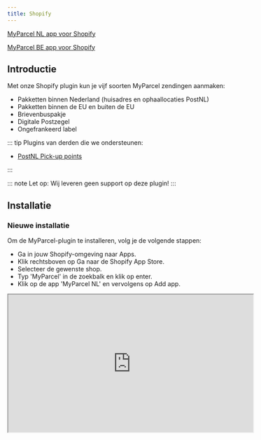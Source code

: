 ```yaml
---
title: Shopify
---
```


[MyParcel NL app voor Shopify](https://apps.shopify.com/myparcel-nl-1?search_id=928e7ca5-0757-4db5-be59-2c2680f57f87&surface_detail=myparcel&surface_inter_position=1&surface_intra_position=3&surface_type=search)

[MyParcel BE app voor Shopify](https://apps.shopify.com/myparcel-nl-1?search_id=928e7ca5-0757-4db5-be59-2c2680f57f87&surface_detail=myparcel&surface_inter_position=1&surface_intra_position=3&surface_type=search)

## Introductie

Met onze Shopify plugin kun je vijf soorten MyParcel zendingen aanmaken:

- Pakketten binnen Nederland (huisadres en ophaallocaties PostNL)
- Pakketten binnen de EU en buiten de EU
- Brievenbuspakje
- Digitale Postzegel
- Ongefrankeerd label

::: tip
Plugins van derden die we ondersteunen:

- [PostNL Pick-up points]

:::

::: note
Let op: Wij leveren geen support op deze plugin!
:::

## Installatie

### Nieuwe installatie

Om de MyParcel-plugin te installeren, volg je de volgende stappen:

- Ga in jouw Shopify-omgeving naar Apps.
- Klik rechtsboven op Ga naar de Shopify App Store.
- Selecteer de gewenste shop.
- Typ 'MyParcel' in de zoekbalk en klik op enter.
- Klik op de app 'MyParcel NL' en vervolgens op Add app.

<Stack class="flex">
    <iframe 
        class="rounded-xl"
        width="560" 
        height="315" 
        src="https://www.youtube.com/embed/xr8nR8pxd8g" 
        title="Shopify MyParcel: Installatie" allowfullscreen />
</Stack>

### Bijwerken bestaande installatie

De app wordt bij wijzigingen automatisch bijgewerkt, je hebt hier zelf geen onderhoud aan.

## Configuratie

### Algemene instellingen

<MPImg src="/documentation/shopify/shopify-general-settings.jpg" alt="Shopify general settings" />

#### Standaard paginakeuze

Hier geef je aan of je het label op een standaard (A4) of op een labelprinter (A6) wilt printen.

#### Beschrijving op label

Met deze optie kun je een beschrijving toevoegen aan de zending. Dit zal worden afgedrukt op de linkerbovenhoek van het label en kun je gebruiken om de zending in het MyParcel zendingenoverzicht op te zoeken. Gebruik `{order_name}` om de titel van de order of `{order_number}` om het ordernummer te vermelden.

<MPImg src="/documentation/shopify/shopify-label-description.jpg" alt="Shopify label description" />

#### Fulfillment

Je hebt de mogelijkheid om jouw orders automatisch de status 'Fulfilled' te geven, wanneer PostNL jouw zending heeft gescand. Wil je dit liever handmatig doen? Selecteer dan de optie Manueel. Ga naar Bestellingen, selecteer de gewenste orders en klik bovenaan het orderoverzicht op Bestellingen vervullen om deze status te veranderen.

### Account

#### API key

Het belangrijkste van de koppeling is de API key. Deze kan je in jouw [MyParcel backoffice] terugvinden. Klik links onderin op `Shop instellingen > Selecteer de gewenste shop > Algemeen > API instellingen`.
Wanneer je nog geen API key hebt, kan je deze aanmaken door op Genereer API key te klikken.

<MPImg src="/documentation/shopify/shopify-api-settings.jpg" alt="Shopify api settings" />

[MyParcel backoffice]: https://backoffice.myparcel.nl/

### Herinneringsmail afhaallocatie

De MyParcel-plugin heeft niet de mogelijkheid om de afhaallocaties in de checkout zelf te tonen. Jouw klant kan de gewenste locatie selecteren op de bedankpagina na het plaatsen van zijn/haar bestelling. Zet deze functie aan om jouw klant na 30 minuten automatisch een herinneringsmail te sturen wanneer hij/zij is vergeten om een postpunt te selecteren.

<MPImg src="/documentation/shopify/shopify-reminder-email-pickup-location.jpg" alt="Shopify reminder email pickup location" />

### Wereldzendingen

Om voor een wereldzending een douaneformulier op te stellen, zijn ook de 'HS-code', het 'gewicht per pakket' en 'land van oorsprong' benodigd. Hier kan je de standaard waarden in vullen welke worden gebruikt wanneer je dit niet bij de producten zelf hebt ingevuld.

::: note
Let op: wanneer je meer dan één soort product verzendt, is het belangrijk dat je per product een HS-code hebt ingesteld. Als je dit niet doet, is de kans aanwezig dat het pakket niet door de douane komt.
:::

### Standaard exportinstellingen

Met de standaard exportinstellingen heb je de mogelijkheid om aan de hand van de door jouw klant gekozen verzendmethode automatisch een gewenst pakkettype zoals een pakket of een brievenbuspakje aan te maken. De door jou aangemaakte verzendmethoden worden hier direct ingeladen, zodat je gelijk aan de slag kunt met het instellen van de exportvoorkeuren. Heb je nog geen verzendmethoden aangemaakt? Bekijk dan de [handleiding van Shopify] hoe je dit in kunt stellen.

![Shopify default export settings](/documentation/shopify/shopify-default-export-settings.gif)

Wanneer je op een verzendmethode klikt, opent een pop-up. In de pop-up kan je aangeven of de zending met MyParcel verzonden mag worden, welk type verzending en pakket er gebruikt moet worden en of er extra opties aan toegevoegd moeten worden.

#### Nederland

**Beschikbare verzendtypes:**

- Thuislevering en Afhaalpunt

**Beschikbare pakkettypes:**

- Brievenbuspakket
- Pakket
- Ongefrankeerd label
- Digitale postzegel

**Beschikbare opties:**

- Handtekening voor ontvangst
- Alleen geadresseerde
- Retour bij geen gehoor
- Extra groot formaat
- 18+-check
- Verzekering tot €&nbsp;5.000,–

#### PostNL-locaties

Wanneer je jouw klanten een PostNL-locatie wilt aanbieden in de checkout, zul je een extra verzendmethode aan moeten maken in Shopify. Deze verzendmethode kan je daarna koppelen in de "Standaard Exportinstellingen".

<MPImg src="/documentation/shopify/shopify-postnl-location.jpg" alt="Shopify PostNL-locatie" />

1. Ga in Shopify naar "Apps"
2. Ga naar de MyParcel App
3. In de MyParcel App klik op "Instellingen" links bovenaan de pagina
4. Scroll in de instellingen naar beneden tot je "Standaard exportinstellingen" ziet
5. Klik hier de verzendmethode die je hebt aangemaakt voor de PostNL-locaties aan
6. Zet "Verzenden via MyParcel" aan en "Type verzending" op "Afhaalpunt"
7. Klik na het instellen van de verzendmethode op "Opslaan". Na het opslaan van deze instellingen zal de klant na betaling gevraagd worden om een PostNL-locatie te selecteren.
8. Mocht dit vergeten worden, zal er na ongeveer 30 minuten een email ter herinnering verstuurd worden.

#### België

**Beschikbare verzendtypes**

- Thuislevering
- Afhaalpunt

**Beschikbare pakkettypes**

- Pakket

**Beschikbare opties**

- Extra groot formaat
- Standaard verzekering tot €&nbsp;500,–

#### Europa

**Beschikbare verzendtypes**

- Thuislevering

**Beschikbare pakkettypes**

- Pakket

**Beschikbare opties**

- Standaard verzekering tot €&nbsp;500,–

#### Wereld

**Beschikbare verzendtypes**

- Thuislevering

**Beschikbare pakkettypes**

- Pakket

**Beschikbare opties**

- Standaard verzekering tot €&nbsp;200,–

### Veelgestelde vragen over de configuratie

#### Hoe kan ik de 'HS-code' en 'land van oorsprong' op productniveau instellen?

Selecteer het gewenste product op de pagina `Producten`. Onderaan de pagina vind je de onderstaande gegevens. Maak je gebruik van 'varianten'? In dat geval vind je het onderstaande nadat je de gewenste variant binnen het product hebt aangeklikt.

<MPImg src="/documentation/shopify/shopify-questions.jpg" alt="Shopify questions" />

## Plugin gebruik

### Aanmaken van één verzendlabel

Bij het openen van een bestelling vind je bovenaan de pagina de knop `Meer acties`. In de dropdown kan je de optie `Print label`. Je wordt doorgestuurd naar de MyParcel app waarna je het label gelijk kunt downloaden.

### Aanmaken meerdere verzendlabels

Wanneer je meerdere bestellingen in één keer wilt downloaden, kan je deze in het bestellingenoverzicht aanvinken, op de knop `Meer acties` bovenaan de pagina klikken. In de dropdown vind je de optie `Print label`. Je wordt doorgestuurd naar de MyParcel app waarna je de labels gelijk kunt downloaden.

### Aanpassen van een enkele zending

Wanneer je de bestelling als een ander pakkettype wilt exporteren dan de eerder ingestelde standaard exportinstellingen, kan je dit binnen de MyParcel app doen. Ga naar `Apps > MyParcel NL` en open de gewenste order. Hier vind je de mogelijkheid om een export te maken met een aangepast pakkettype en eventuele verzendopties toevoegen of verwijderen.

<MPImg src="/documentation/shopify/shopify-change-shipment.jpg" alt="Shopify api settings" />

### Checkout afhaallocatie

Wanneer je [de optie 'afhaallocatie' aan een verzendmethode hebt gekoppeld](#standaard-exportinstellingen) hebben jouw klanten de mogelijkheid om op de bedankpagina na de betaling een afhaallocatie te selecteren. Wil je jouw klanten een herinnering sturen wanneer ze vergeten om het postpunt te selecteren? Zet dan de optie ['Herinneringsmail afhaallocatie'](#herinneringsmail-afhaallocatie) aan.

<MPImg src="/documentation/shopify/shopify-checkout-pickup.jpg" alt="Shopify checkout pickup" />

### Retourlabel mailen

Heeft jouw klant een bestelling geplaatst en wil hij/zij deze retour sturen? Verstuur eenvoudig een mail met het retourlabel door de order te openen en bovenaan de pagina op de knop te klikken. Onderaan het dropdownmenu vind je de optie 'send return label' om een mail naar jouw klant te sturen. Wil je instellingen zoals de opmaak van de mail en eigen bijdrage van jouw klant aanpassen? Dit kan in jouw [MyParcel backoffice]. Klik links onderin op `Shop instellingen > Selecteer de gewenste shop > Retour`.

### Testen

Het is mogelijk om ophalen bij een PostNL-punt als bezorgoptie aan de checkout toe te voegen. Wij adviseren om, na het installeren en configureren van de plugin, het bestelproces te doorlopen door een test-bestelling te plaatsen en zo te bekijken of de checkout naar wens is. Het is ook mogelijk om zendingen te exporteren na het configureren van de plugin en het downloaden van labels te testen. Er worden geen kosten in rekening gebracht, zolang je de labels niet inlevert bij PostNL.

::: note
Let op: digitale postzegels worden wel direct in rekening gebracht.
:::

## Veelgestelde vragen

#### Waarom kan mijn klant alleen na de checkout voor een afhaallocatie kiezen?

Om de veiligheid van betalingen te waarborgen, laat Shopify het niet toe dat partijen code aan een checkout toevoegen. Na de checkout is dit wél mogelijk waardoor we de optie toch aan de plugin toe hebben kunnen voegen. Samen met de [herinneringsmail](#herinneringsmail-afhaallocatie) kan je jouw klanten deze optie op de best mogelijke manier toevoegen.

#### Ik heb de plugin geïnstalleerd, maar wanneer ik een zending probeer te exporteren, krijg ik een error.

Mogelijk zijn de actieve verzendmethoden bij het configureren van de plugin nog niet aan pakkettypes gekoppeld. Volg [de stappen in 'Standaard exportinstellingen'](#standaard-exportinstellingen) om dit in te stellen.

#### Hoe krijg ik de melding "Standaardinstellingen voor wereldzendingen ontbreken" weg?

De melding "Standaardinstellingen voor wereldzendingen ontbreken" kan heel eenvoudig worden verholpen door op de knop "Vul aan" te klikken en vervolgens de juiste HS-code in te vullen, die te vinden is op de website van de douane. Het is ook van belang om het gewicht van de verpakking waarin de zending wordt verzonden op te geven. Na het opslaan van de keuze zal de melding verdwijnen.

<Stack class="flex">
    <iframe
        class="rounded-xl"
        width="560"
        height="315"
        src="https://www.youtube.com/embed/P4USKp17Eb8"
        title="Standaardinstellingen voor wereldzendingen ontbreken" allowfullscreen />
</Stack>

#### Hoe krijg ik de melding "Geen exportinstellingen gevonden voor de verzendmethode. Vul aan bij instellingen" weg?

De melding "Geen exportinstellingen gevonden voor de verzendmethode. Vul aan bij instellingen." kan heel eenvoudig verholpen worden door op de knop "Vul aan" te klikken en vervolgens een keuze te maken of al dan niet met MyParcel te verzenden. Selecteer een type verzending en vervolgens een type pakket. Het is ook mogelijk om eventuele andere opties aan te geven. Na het opslaan van de keuze zal de melding verdwijnen.

<Stack class="flex">
    <iframe
        class="rounded-xl"
        width="560"
        height="315"
        src="https://www.youtube.com/embed/wNPGEkif8uA" 
        title="Geen exportinstellingen gevonden voor de verzendmethode" allowfullscreen />
</Stack>

#### Hoe krijg ik de melding "Geen verzendadres gevonden" weg?

De melding "Geen verzendadres" kan worden verholpen door het bezorgadres te wijzigen op de bestelling detailpagina. Waarschijnlijk heeft de desbetreffende bestelling geen verzendadres.

<Stack class="flex">
    <iframe
        class="rounded-xl"
        width="560"
        height="315"
        src="https://www.youtube.com/embed/lBkdAPYDzTU"
        title="Geen verzendadres gevonden" allowfullscreen />
</Stack>

#### Hoe krijg ik de melding "Verzendmethode werd niet herkend door de app. Exporteer de verzending op detailpagina van de bestelling." weg?

De melding "Verzendmethode werd niet herkend door de app. Exporteer de verzending op detailpagina van de bestelling." kan worden verholpen door op de detailpagina een keuze te maken voor het 'Type verzending' en 'Type pakket'. Het is ook mogelijk om eventuele andere opties aan te geven. Vervolgens klik je op de knop 'Printen' en zal het verzendlabel worden aangemaakt. Controleer ook de barcode die nu bij de bestelling staat.

<Stack class="flex">
    <iframe 
        class="rounded-xl"
        width="560" 
        height="315" 
        src="https://www.youtube.com/embed/4ak3eqLkwk4" 
        title="Verzendmethode werd niet herkend door de app" allowfullscreen />
</Stack>

[Delivery options]: https://github.com/myparcelnl/delivery-options
[MyParcel backoffice]: https://backoffice.myparcel.nl/
[PostNL Pick-up points]: https://apps.shopify.com/pick-up-points?locale=nl
